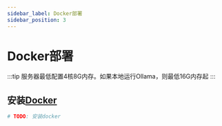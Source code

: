 ```yaml
---
sidebar_label: Docker部署
sidebar_position: 3
---
```


# Docker部署

:::tip
服务器最低配置4核8G内存。如果本地运行Ollama，则最低16G内存起
:::

## 安装[Docker](./depend/docker)

```bash
# TODO: 安装docker

```
